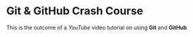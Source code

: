# Git & GitHub Crash Course

This is the outcome of a *YouTube* video tutorial on using **Git** and **GitHub**